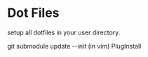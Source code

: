 # Dot Files
setup all dotfiles in your user directory.

git submodule update --init
(in vim) PlugInstall
